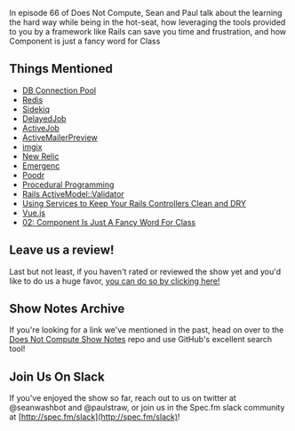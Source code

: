 In episode 66 of Does Not Compute, Sean and Paul talk about the learning the hard way while being in the hot-seat, how leveraging the tools provided to you by a framework like Rails can save you time and frustration, and how Component is just a fancy word for Class

## Things Mentioned

* [DB Connection Pool](https://devcenter.heroku.com/articles/concurrency-and-database-connections#connection-pool)
* [Redis](https://redis.io/)
* [Sidekiq](http://sidekiq.org/)
* [DelayedJob](https://github.com/collectiveidea/delayed_job)
* [ActiveJob](http://guides.rubyonrails.org/active_job_basics.html)
* [ActiveMailerPreview](https://richonrails.com/articles/action-mailer-previews-in-ruby-on-rails-4-1)
* [imgix](https://imgix.com/)
* [New Relic](https://newrelic.com/)
* [Emergenc](http://www.emergenc.com/)
* [Poodr](https://www.sandimetz.com/products-1-1/)
* [Procedural Programming](https://en.wikipedia.org/wiki/Procedural_programming)
* [Rails ActiveModel::Validator](http://guides.rubyonrails.org/active_record_validations.html#custom-validators)
* [Using Services to Keep Your Rails Controllers Clean and DRY](https://blog.engineyard.com/2014/keeping-your-rails-controllers-dry-with-services)
* [Vue.js](https://vuejs.org/)
* [02: Component Is Just A Fancy Word For Class](https://spec.fm/podcasts/does-not-compute/18549)

## Leave us a review!

Last but not least, if you haven't rated or reviewed the show yet and you'd like to do us a huge favor, [you can do so by clicking here!](https://itunes.apple.com/us/podcast/does-not-compute/id1048731980?mt=2)

## Show Notes Archive

If you're looking for a link we've mentioned in the past, head on over to the [Does Not Compute Show Notes](https://github.com/seanwash/dnccast-show-notes) repo and use GitHub's excellent search tool!

## Join Us On Slack

If you've enjoyed the show so far, reach out to us on twitter at @seanwashbot and @paulstraw, or join us in the Spec.fm slack community at [http://spec.fm/slack](http://spec.fm/slack)!
